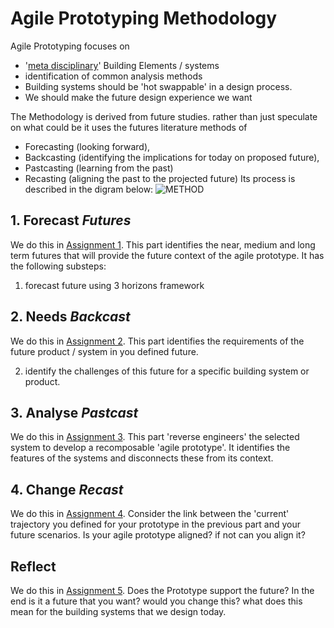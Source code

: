 # Agile Prototyping Methodology

Agile Prototyping focuses on

- '[meta disciplinary]' Building Elements / systems
- identification of common analysis methods
- Building systems should be 'hot swappable' in a design process.
- We should make the future design experience we want

The Methodology is derived from future studies. rather than just speculate on what could be it uses the futures literature methods of 
* Forecasting (looking forward),
* Backcasting (identifying the implications for today on proposed future),
* Pastcasting (learning from the past)
* Recasting (aligning the past to the projected future)
Its process is described in the digram below:
![METHOD](https://github.com/timmcginley/Agile-Prototyping/assets/1415855/8d743541-73eb-4064-b199-5551860b1b1c)


## 1. Forecast *Futures*
We do this in [Assignment 1]. This part identifies the near, medium and long term futures that will provide the future context of the agile prototype. It has the following substeps:
1. forecast future using 3 horizons framework

## 2. Needs *Backcast*
We do this in [Assignment 2]. This part identifies the requirements of the future product / system in you defined future.

2. identify the challenges of this future for a specific building system or product.

## 3. Analyse *Pastcast*
We do this in [Assignment 3]. This part 'reverse engineers' the selected system to develop a recomposable 'agile prototype'. It identifies the features of the systems and disconnects these from its context.

## 4. Change *Recast*
We do this in [Assignment 4]. Consider the link between the 'current' trajectory you defined for your prototype in the previous part and your future scenarios. Is your agile prototype aligned? if not can you align it?

## Reflect
We do this in [Assignment 5]. Does the Prototype support the future? In the end is it a future that you want? would you change this? what does this mean for the building systems that we design today. 

<!-- LINKS -->

[Assignment 1]: /Agile-Prototyping/Assignments/A1
[Assignment 2]: /Agile-Prototyping/Assignments/A2
[Assignment 3]: /Agile-Prototyping/Assignments/A3
[Assignment 4]: /Agile-Prototyping/Assignments/A4
[Assignment 5]: /Agile-Prototyping/Assignments/A5
[meta disciplinary]: /Agile-Prototyping/Concepts/MetaDisciplinary
